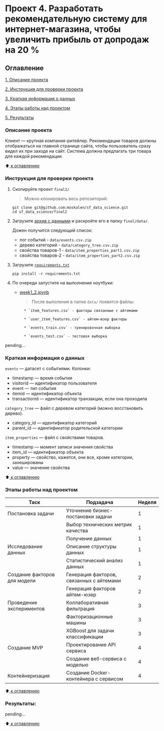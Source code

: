 # Проект 4. Разработать рекомендательную систему для интернет-магазина, чтобы увеличить прибыль от допродаж на 20 %

## Оглавление
[1. Описание проекта](README.md#Описание-проекта)

[2. Инструкция для проверки проекта](README.md#Инструкция-для-проверки-проекта)

[3. Краткая информация о данных](README.md#Краткая-информация-о-данных)

[4. Этапы работы над проектом](README.md#Этапы-работы-над-проектом)

[5. Результаты](README.md#Результаты)

### Описание проекта
Клиент — крупная компания-ритейлер. Рекомендации товаров должны отображаться на главной странице сайта, чтобы пользователь сразу видел их при заходе на сайт. Система должна предлагать три товара для каждой рекомендации.

:arrow_up:[ к оглавлению](README.md#Оглавление)


### Инструкция для проверки проекта

1. Скопируйте проект `final2/`
    > Можно клонировать весь репозиторий:
    ```
    git clone git@github.com:moskalen/sf_data_science.git
    cd sf_data_science/final2
    ```

2. Загрузите [архив с данными](https://drive.google.com/file/d/1dMXVdxNYQfWaWc-oIfbPdTaF3qS2IJ4V/view?usp=drive_link) и раскройте его в папку `final/data/`.

    Дожен получится следующий список:

    * лог событий - `data/events.csv.zip`
    * дерево категорий - `data/category_tree.csv.zip`
    * свойства товаров-1 - `data/item_properties_part1.csv.zip`
    * свойства товаров-2 - `data/item_properties_part2.csv.zip`

3. Загрузите [`requirements.txt`](requirements.txt)

    ```
    pip install -r requirements.txt
    ```

4. По очереди запустите на выполнение ноутбуки:
    * [week1_2.ipynb](week1_2.ipynb)
        > После выполения в папке `data/` появятся файлы:

            * `item_features.csv` - факторы связанные с айтемами

            * `user_item_features.csv` - айтем-юзер факторы

            * `events_train.csv` - тренировочная выборка

            * `events_test.csv` - тестовоя выборка

pending...

### Краткая информация о данных

`events` — датасет с событиями. Колонки:

* timestamp — время события
* visitorid — идентификатор пользователя
* event — тип события
* itemid — идентификатор объекта
* transactionid — идентификатор транзакции, если она проходила

`category_tree` — файл с деревом категорий (можно восстановить дерево).

* category_id — идентификатор категорий
* parent_id — идентификатор родительской категории

`item_properties` — файл с свойствами товаров.

* timestamp — момент записи значения свойства
* item_id — идентификатор объекта
* property — свойство, кажется, они все, кроме категории, захешированы
* value — значение свойства

:arrow_up:[ к оглавлению](README.md#Оглавление)

### Этапы работы над проектом

| Таск                   | Подзадача                            | Неделя |
|------------------------|--------------------------------------|--------|
| Постановка задачи      | Уточнение бизнес-постановки задачи  | 1      |
|                        | Выбор технических метрик качества    | 1      |
|                        | Получение данных                    | 1      |
| Исследование данных    | Описание структуры данных           | 1      |
|                        | Статистический анализ данных        | 1      |
| Создание факторов для модели | Генерация факторов, связанных с айтемами | 2      |
|                        | Генерация факторов айтем-юзер       | 2      |
| Проведение экспериментов | Коллаборативная фильтрация         | 3      |
|                        | Факторизационные машины             | 3      |
|                        | XGBoost для задачи классификации    | 3      |
| Создание MVP           | Проектирование API сервиса          | 4      |
|                        | Создание веб-сервиса с моделью      | 4      |
| Контейнеризация        | Создание Docker-контейнера с сервисом | 4     |


:arrow_up:[ к оглавлению](README.md#Оглавление)

### Результаты:

pending...

:arrow_up:[ к оглавлению](README.md#Оглавление)
